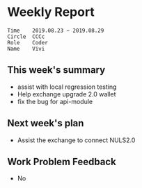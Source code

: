 # Weekly Report
```
Time	2019.08.23 ~ 2019.08.29
Circle	CCCc
Role	Coder
Name	Vivi
```
## This week's summary
- assist with local regression testing
- Help exchange upgrade 2.0 wallet
- fix the bug for api-module
## Next week's plan
- Assist the exchange to connect NULS2.0
## Work Problem Feedback
- No

